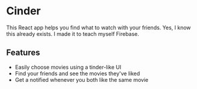 # Cinder

This React app helps you find what to watch with your friends. 
Yes, I know this already exists. I made it to teach myself Firebase.

## Features
* Easily choose movies using a tinder-like UI
* Find your friends and see the movies they've liked
* Get a notified whenever you both like the same movie
